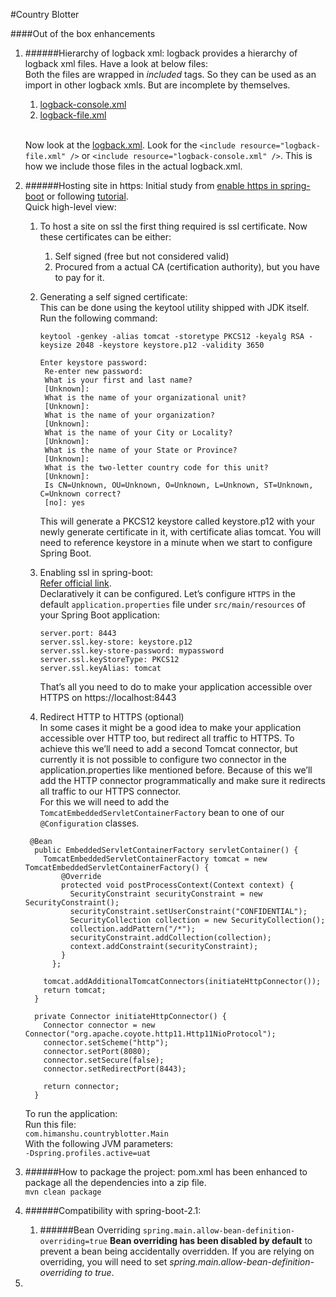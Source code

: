#Country Blotter

####Out of the box enhancements
1. ######Hierarchy of logback xml:
   logback provides a hierarchy of logback xml files. Have a look at below files:
   \
   Both the files are wrapped in <i>included</i> tags. So they can be used as an import in other logback xmls. But are incomplete by themselves.
   1. [logback-console.xml](src/main/resources/logback-console.xml)
   1. [logback-file.xml](src/main/resources/logback-file.xml)
      
   \
   Now look at the [logback.xml](src/main/resources/logback.xml).
   Look for the `<include resource="logback-file.xml" />` or `<include resource="logback-console.xml" />`. This is how we include those files in the actual logback.xml.

1.  ######Hosting site in https:
    Initial study from [enable https in spring-boot](https://drissamri.be/blog/java/enable-https-in-spring-boot/) or following [tutorial](https://www.baeldung.com/spring-boot-https-self-signed-certificate).
    \
    Quick high-level view:
    1. To host a site on ssl the first thing required is ssl certificate. Now these certificates can be either:
       1. Self signed (free but not considered valid)
       1. Procured from a actual CA (certification authority), but you have to pay for it.
       
    1. Generating a self signed certificate:
       \
       This can be done using the keytool utility shipped with JDK itself. Run the following command:
       ````
       keytool -genkey -alias tomcat -storetype PKCS12 -keyalg RSA -keysize 2048 -keystore keystore.p12 -validity 3650
       
       Enter keystore password:
        Re-enter new password:
        What is your first and last name?
        [Unknown]:
        What is the name of your organizational unit?
        [Unknown]:
        What is the name of your organization?
        [Unknown]:
        What is the name of your City or Locality?
        [Unknown]:
        What is the name of your State or Province?
        [Unknown]:
        What is the two-letter country code for this unit?
        [Unknown]:
        Is CN=Unknown, OU=Unknown, O=Unknown, L=Unknown, ST=Unknown, C=Unknown correct?
        [no]: yes
       ````
       This will generate a PKCS12 keystore called keystore.p12 with your newly generate certificate in it, with certificate alias tomcat. You will need to reference keystore in a minute when we start to configure Spring Boot.
       
     1. Enabling ssl in spring-boot:
         \
         [Refer official link](https://docs.spring.io/spring-boot/docs/current-SNAPSHOT/reference/htmlsingle/#howto-configure-ssl).
         \
         Declaratively it can be configured.
         Let’s configure `HTTPS` in the default `application.properties` file under `src/main/resources` of your Spring Boot application:
         ````
         server.port: 8443
         server.ssl.key-store: keystore.p12
         server.ssl.key-store-password: mypassword
         server.ssl.keyStoreType: PKCS12
         server.ssl.keyAlias: tomcat
         ````
         That’s all you need to do to make your application accessible over HTTPS on https://localhost:8443
     
     1. Redirect HTTP to HTTPS (optional)
     \
     In some cases it might be a good idea to make your application accessible over HTTP too, but redirect all traffic to HTTPS. To achieve this we’ll need to add a second Tomcat connector, but currently it is not possible to configure two connector in the application.properties like mentioned before. Because of this we’ll add the HTTP connector programmatically and make sure it redirects all traffic to our HTTPS connector.
     \
     For this we will need to add the `TomcatEmbeddedServletContainerFactory` bean to one of our `@Configuration` classes.
     ````
      @Bean
       public EmbeddedServletContainerFactory servletContainer() {
         TomcatEmbeddedServletContainerFactory tomcat = new TomcatEmbeddedServletContainerFactory() {
             @Override
             protected void postProcessContext(Context context) {
               SecurityConstraint securityConstraint = new SecurityConstraint();
               securityConstraint.setUserConstraint("CONFIDENTIAL");
               SecurityCollection collection = new SecurityCollection();
               collection.addPattern("/*");
               securityConstraint.addCollection(collection);
               context.addConstraint(securityConstraint);
             }
           };
         
         tomcat.addAdditionalTomcatConnectors(initiateHttpConnector());
         return tomcat;
       }
       
       private Connector initiateHttpConnector() {
         Connector connector = new Connector("org.apache.coyote.http11.Http11NioProtocol");
         connector.setScheme("http");
         connector.setPort(8080);
         connector.setSecure(false);
         connector.setRedirectPort(8443);
         
         return connector;
       }
     ````
    To run the application:
    \
    Run this file:
    \
    `com.himanshu.countryblotter.Main`
    \
    With the following JVM parameters:
    \
    `-Dspring.profiles.active=uat` 

1. ######How to package the project:
   pom.xml has been enhanced to package all the dependencies into a zip file.
   \
   `mvn clean package`
   
1. ######Compatibility with spring-boot-2.1:
   1. ######Bean Overriding
   `spring.main.allow-bean-definition-overriding=true`
   **Bean overriding has been disabled by default** to prevent a bean 
   being accidentally overridden. If you are relying on overriding, 
   you will need to set *spring.main.allow-bean-definition-overriding to true*.

1. 
